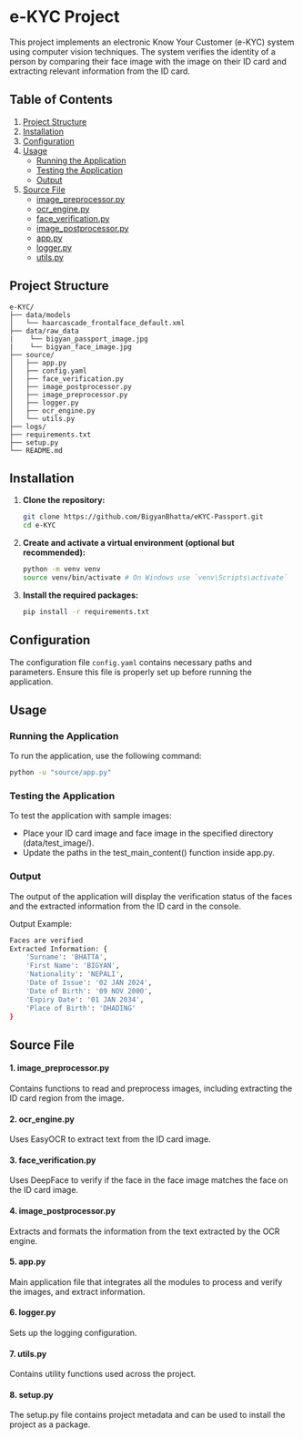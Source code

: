 # e-KYC Project

This project implements an electronic Know Your Customer (e-KYC) system using computer vision techniques. The system verifies the identity of a person by comparing their face image with the image on their ID card and extracting relevant information from the ID card.

## Table of Contents
1. [Project Structure](#project-structure)
2. [Installation](#installation)
3. [Configuration](#configuration)
4. [Usage](#usage)
    - [Running the Application](#running-the-application)
    - [Testing the Application](#testing-the-application)
    - [Output](#output)
5. [Source File](#source)
    - [image_preprocessor.py](#1-image_preprocessor.py)
    - [ocr_engine.py](#2-ocr_engine.py)
    - [face_verification.py](#3-face_verification.py)
    - [image_postprocessor.py](#4-image_postprocessor.py)
    - [app.py](#5-app.py)
    - [logger.py](#6-logger.py)
    - [utils.py](#7-utils.py)


## Project Structure
```plain-text
e-KYC/
├── data/models
│   └── haarcascade_frontalface_default.xml
├── data/raw_data
|    └── bigyan_passport_image.jpg
|    └── bigyan_face_image.jpg
├── source/
│   ├── app.py
│   ├── config.yaml
│   ├── face_verification.py
│   ├── image_postprocessor.py
│   ├── image_preprocessor.py
│   ├── logger.py
│   ├── ocr_engine.py
│   └── utils.py
├── logs/
├── requirements.txt
├── setup.py
└── README.md
```

## Installation

1. **Clone the repository:**
    ```bash
    git clone https://github.com/BigyanBhatta/eKYC-Passport.git
    cd e-KYC
    ```

2. **Create and activate a virtual environment (optional but recommended):**
    ```bash
    python -m venv venv
    source venv/bin/activate # On Windows use `venv\Scripts\activate`
    ```

3. **Install the required packages:**
    ```bash
    pip install -r requirements.txt
    ```

## Configuration

The configuration file `config.yaml` contains necessary paths and parameters. Ensure this file is properly set up before running the application.

## Usage

### Running the Application

To run the application, use the following command:
```bash
python -u "source/app.py"
```

### Testing the Application
To test the application with sample images:

- Place your ID card image and face image in the specified directory (data/test_image/).
- Update the paths in the test_main_content() function inside app.py.

### Output
The output of the application will display the verification status of the faces and the extracted information from the ID card in the console.

Output Example:
```bash
Faces are verified
Extracted Information: {
    'Surname': 'BHATTA',
    'First Name': 'BIGYAN',
    'Nationality': 'NEPALI',
    'Date of Issue': '02 JAN 2024',
    'Date of Birth': '09 NOV 2000',
    'Expiry Date': '01 JAN 2034',
    'Place of Birth': 'DHADING'
}
```
## Source File

#### 1. image_preprocessor.py
Contains functions to read and preprocess images, including extracting the ID card region from the image.

#### 2. ocr_engine.py
Uses EasyOCR to extract text from the ID card image.

#### 3. face_verification.py
Uses DeepFace to verify if the face in the face image matches the face on the ID card image.

#### 4. image_postprocessor.py
Extracts and formats the information from the text extracted by the OCR engine.

#### 5. app.py
Main application file that integrates all the modules to process and verify the images, and extract information.

#### 6. logger.py
Sets up the logging configuration.

#### 7. utils.py
Contains utility functions used across the project.

#### 8. setup.py
The setup.py file contains project metadata and can be used to install the project as a package. 